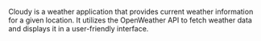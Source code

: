 Cloudy is a weather application that provides current weather information for a given location. It utilizes the OpenWeather API to fetch weather data and displays it in a user-friendly interface.
